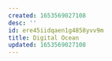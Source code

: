 ```yaml
---
created: 1653569027108
desc: ''
id: ere45iidqaen1g4858yvv9m
title: Digital Ocean
updated: 1653569027108
---
```

   
